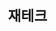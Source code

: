 ---
permalink: /재테크/
title: "재테크"
excerpt: "Minimal Mistakes is a flexible two-column Jekyll theme."
last_modified_at: 2021-02-05T20:54:41-05:00
toc: true
---